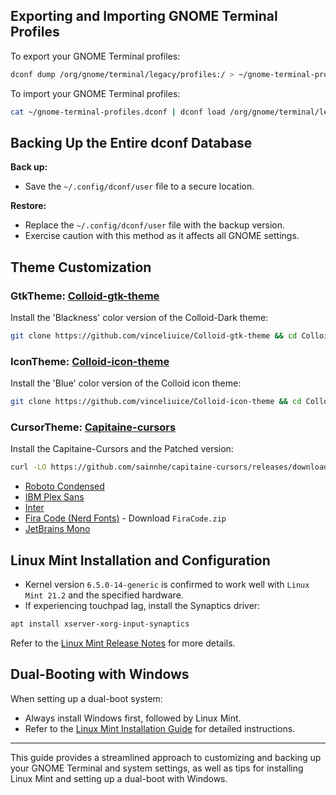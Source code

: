 ## Exporting and Importing GNOME Terminal Profiles

To export your GNOME Terminal profiles:

```sh
dconf dump /org/gnome/terminal/legacy/profiles:/ > ~/gnome-terminal-profiles.dconf
```

To import your GNOME Terminal profiles:

```sh
cat ~/gnome-terminal-profiles.dconf | dconf load /org/gnome/terminal/legacy/profiles:/
```

## Backing Up the Entire dconf Database

**Back up:**

- Save the `~/.config/dconf/user` file to a secure location.

**Restore:**

- Replace the `~/.config/dconf/user` file with the backup version.
- Exercise caution with this method as it affects all GNOME settings.

## Theme Customization

### GtkTheme: [Colloid-gtk-theme](https://github.com/vinceliuice/Colloid-gtk-theme)

Install the 'Blackness' color version of the Colloid-Dark theme:

```sh
git clone https://github.com/vinceliuice/Colloid-gtk-theme && cd Colloid-gtk-theme && ./install.sh --color dark --tweaks black rimless
```

### IconTheme: [Colloid-icon-theme](https://github.com/vinceliuice/Colloid-icon-theme)

Install the 'Blue' color version of the Colloid icon theme:

```sh
git clone https://github.com/vinceliuice/Colloid-icon-theme && cd Colloid-icon-theme && ./install.sh
```

### CursorTheme: [Capitaine-cursors](https://github.com/keeferrourke/capitaine-cursors)

Install the Capitaine-Cursors and the Patched version:

```sh
curl -LO https://github.com/sainnhe/capitaine-cursors/releases/download/r5/Linux.zip && unzip Linux.zip && mv 'Capitaine Cursors' ~/.icons/Capitaine-Cursors
```

- [Roboto Condensed](https://fonts.google.com/specimen/Roboto+Condensed)
- [IBM Plex Sans](https://fonts.google.com/specimen/IBM+Plex+Sans)
- [Inter](https://fonts.google.com/specimen/Inter)
- [Fira Code (Nerd Fonts)](https://github.com/ryanoasis/nerd-fonts/releases/latest) - Download `FiraCode.zip`
- [JetBrains Mono](https://www.jetbrains.com/lp/mono)

## Linux Mint Installation and Configuration

- Kernel version `6.5.0-14-generic` is confirmed to work well with `Linux Mint 21.2` and the specified hardware.
- If experiencing touchpad lag, install the Synaptics driver:

```sh
apt install xserver-xorg-input-synaptics
```

Refer to the [Linux Mint Release Notes](https://linuxmint.com/rel_virginia.php) for more details.

## Dual-Booting with Windows

When setting up a dual-boot system:

- Always install Windows first, followed by Linux Mint.
- Refer to the [Linux Mint Installation Guide](https://linuxmint-installation-guide.readthedocs.io/en/latest/multiboot.html) for detailed instructions.

---

This guide provides a streamlined approach to customizing and backing up your GNOME Terminal and system settings, as well as tips for installing Linux Mint and setting up a dual-boot with Windows.
